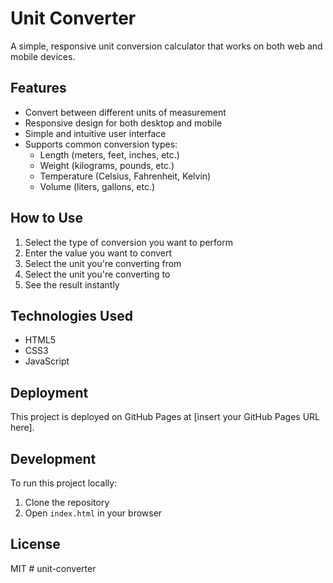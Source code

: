 # Unit Converter

A simple, responsive unit conversion calculator that works on both web and mobile devices.

## Features

- Convert between different units of measurement
- Responsive design for both desktop and mobile
- Simple and intuitive user interface
- Supports common conversion types:
  - Length (meters, feet, inches, etc.)
  - Weight (kilograms, pounds, etc.)
  - Temperature (Celsius, Fahrenheit, Kelvin)
  - Volume (liters, gallons, etc.)

## How to Use

1. Select the type of conversion you want to perform
2. Enter the value you want to convert
3. Select the unit you're converting from
4. Select the unit you're converting to
5. See the result instantly

## Technologies Used

- HTML5
- CSS3
- JavaScript

## Deployment

This project is deployed on GitHub Pages at [insert your GitHub Pages URL here].

## Development

To run this project locally:

1. Clone the repository
2. Open `index.html` in your browser

## License

MIT # unit-converter
